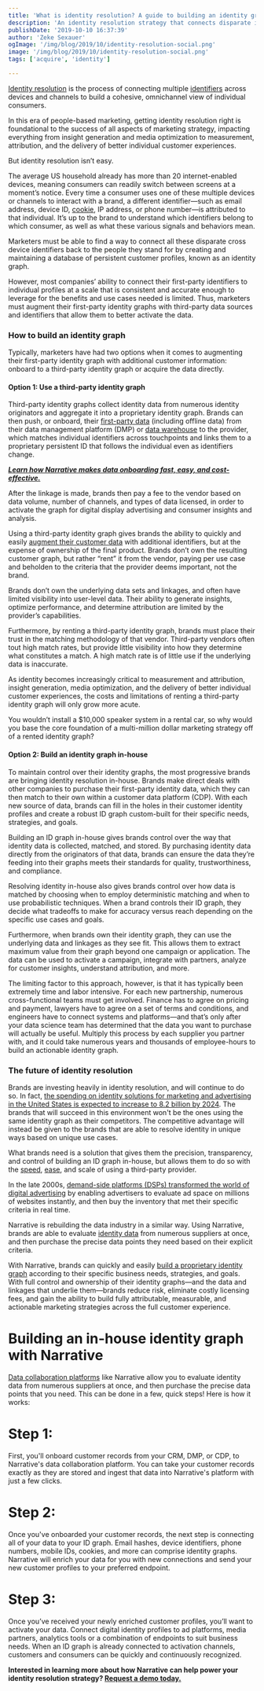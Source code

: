 ```yaml
---
title: 'What is identity resolution? A guide to building an identity graph'
description: 'An identity resolution strategy that connects disparate identifiers to persistent customer profiles, an identity graph, is imperative for marketing success'
publishDate: '2019-10-10 16:37:39'
author: 'Zeke Sexauer'
ogImage: '/img/blog/2019/10/identity-resolution-social.png'
image: '/img/blog/2019/10/identity-resolution-social.png'
tags: ['acquire', 'identity']

---
```

[Identity resolution](/solutions/identity-resolution) is the process of connecting multiple [identifiers](https://www.narrative.io/data-types/digital-identity-data) across devices and channels to build a cohesive, omnichannel view of individual consumers.

In this era of people-based marketing, getting identity resolution right is foundational to the success of all aspects of marketing strategy, impacting everything from insight generation and media optimization to measurement, attribution, and the delivery of better individual customer experiences.

But identity resolution isn’t easy.

The average US household already has more than 20 internet-enabled devices, meaning consumers can readily switch between screens at a moment’s notice. Every time a consumer uses one of these multiple devices or channels to interact with a brand, a different identifier—such as email address, device ID, [cookie](/blog/what-to-do-when-your-cookies-are-taken-away), IP address, or phone number—is attributed to that individual. It’s up to the brand to understand which identifiers belong to which consumer, as well as what these various signals and behaviors mean.

Marketers must be able to find a way to connect all these disparate cross device identifiers back to the people they stand for by creating and maintaining a database of persistent customer profiles, known as an identity graph.

However, most companies’ ability to connect their first-party identifiers to individual profiles at a scale that is consistent and accurate enough to leverage for the benefits and use cases needed is limited. Thus, marketers must augment their first-party identity graphs with third-party data sources and identifiers that allow them to better activate the data.

### How to build an identity graph

Typically, marketers have had two options when it comes to augmenting their first-party identity graph with additional customer information: onboard to a third-party identity graph or acquire the data directly.

#### Option 1: Use a third-party identity graph

Third-party identity graphs collect identity data from numerous identity originators and aggregate it into a proprietary identity graph. Brands can then push, or onboard, their [first-party data](/blog/first-party-second-party-third-party-data) (including offline data) from their data management platform (DMP) or [data warehouse](/blog/data-lakes-data-warehouses-and-data-marts) to the provider, which matches individual identifiers across touchpoints and links them to a proprietary persistent ID that follows the individual even as identifiers change.

[_**Learn how Narrative makes data onboarding fast, easy, and cost-effective.**_](/blog/universal-onboarding)

After the linkage is made, brands then pay a fee to the vendor based on data volume, number of channels, and types of data licensed, in order to activate the graph for digital display advertising and consumer insights and analysis.

Using a third-party identity graph gives brands the ability to quickly and easily [augment their customer data](/blog/gain-a-competitive-edge-with-a-new-data-enrichment-strategy) with additional identifiers, but at the expense of ownership of the final product. Brands don’t own the resulting customer graph, but rather “rent” it from the vendor, paying per use case and beholden to the criteria that the provider deems important, not the brand.

Brands don’t own the underlying data sets and linkages, and often have limited visibility into user-level data. Their ability to generate insights, optimize performance, and determine attribution are limited by the provider’s capabilities.

Furthermore, by renting a third-party identity graph, brands must place their trust in the matching methodology of that vendor. Third-party vendors often tout high match rates, but provide little visibility into how they determine what constitutes a match. A high match rate is of little use if the underlying data is inaccurate.

As identity becomes increasingly critical to measurement and attribution, insight generation, media optimization, and the delivery of better individual customer experiences, the costs and limitations of renting a third-party identity graph will only grow more acute.

You wouldn’t install a $10,000 speaker system in a rental car, so why would you base the core foundation of a multi-million dollar marketing strategy off of a rented identity graph?

#### Option 2: Build an identity graph in-house

To maintain control over their identity graphs, the most progressive brands are bringing identity resolution in-house. Brands make direct deals with other companies to purchase their first-party identity data, which they can then match to their own within a customer data platform (CDP). With each new source of data, brands can fill in the holes in their customer identity profiles and create a robust ID graph custom-built for their specific needs, strategies, and goals.

Building an ID graph in-house gives brands control over the way that identity data is collected, matched, and stored. By purchasing identity data directly from the originators of that data, brands can ensure the data they’re feeding into their graphs meets their standards for quality, trustworthiness, and compliance.

Resolving identity in-house also gives brands control over how data is matched by choosing when to employ deterministic matching and when to use probabilistic techniques. When a brand controls their ID graph, they decide what tradeoffs to make for accuracy versus reach depending on the specific use cases and goals.

Furthermore, when brands own their identity graph, they can use the underlying data and linkages as they see fit. This allows them to extract maximum value from their graph beyond one campaign or application. The data can be used to activate a campaign, integrate with partners, analyze for customer insights, understand attribution, and more.

The limiting factor to this approach, however, is that it has typically been extremely time and labor intensive. For each new partnership, numerous cross-functional teams must get involved. Finance has to agree on pricing and payment, lawyers have to agree on a set of terms and conditions, and engineers have to connect systems and platforms—and that’s only after your data science team has determined that the data you want to purchase will actually be useful. Multiply this process by each supplier you partner with, and it could take numerous years and thousands of employee-hours to build an actionable identity graph.

### The future of identity resolution

Brands are investing heavily in identity resolution, and will continue to do so. In fact, [the spending on identity solutions for marketing and advertising in the United States is expected to increase to 8.2 billion by 2024](https://www.statista.com/statistics/1202661/identity-solutions-usa/). The brands that will succeed in this environment won't be the ones using the same identity graph as their competitors. The competitive advantage will instead be given to the brands that are able to resolve identity in unique ways based on unique use cases.

What brands need is a solution that gives them the precision, transparency, and control of building an ID graph in-house, but allows them to do so with the [speed](/blog/speed-matters), [ease](/blog/the-spotify-of-data), and scale of using a third-party provider.

In the late 2000s, [demand-side platforms (DSPs) transformed the world of digital advertising](https://www.mobidea.com/academy/demand-side-platforms/) by enabling advertisers to evaluate ad space on millions of websites instantly, and then buy the inventory that met their specific criteria in real time.

Narrative is rebuilding the data industry in a similar way. Using Narrative, brands are able to evaluate [identity data](https://www.narrative.io/data-types/digital-identity-data) from numerous suppliers at once, and then purchase the precise data points they need based on their explicit criteria.

With Narrative, brands can quickly and easily [build a proprietary identity graph](/solutions/identity-resolution) according to their specific business needs, strategies, and goals. With full control and ownership of their identity graphs—and the data and linkages that underlie them—brands reduce risk, eliminate costly licensing fees, and gain the ability to build fully attributable, measurable, and actionable marketing strategies across the full customer experience.

Building an in-house identity graph with Narrative
==================================================

[Data collaboration platforms](https://www.narrative.io) like Narrative allow you to evaluate identity data from numerous suppliers at once, and then purchase the precise data points that you need. This can be done in a few, quick steps! Here is how it works:

**Step 1:**
============

First, you'll onboard customer records from your CRM, DMP, or CDP, to Narrative's data collaboration platform. You can take your customer records exactly as they are stored and ingest that data into Narrative's platform with just a few clicks.

**Step 2:**
============

Once you've onboarded your customer records, the next step is connecting all of your data to your ID graph. Email hashes, device identifiers, phone numbers, mobile IDs, cookies, and more can comprise identity graphs. Narrative will enrich your data for you with new connections and send your new customer profiles to your preferred endpoint.

**Step 3:**
============

Once you’ve received your newly enriched customer profiles, you’ll want to activate your data. Connect digital identity profiles to ad platforms, media partners, analytics tools or a combination of endpoints to suit business needs. When an ID graph is already connected to activation channels, customers and consumers can be quickly and continuously recognized.

**Interested in learning more about how Narrative can help power your identity resolution strategy? [Request a demo today.](/contact)**

